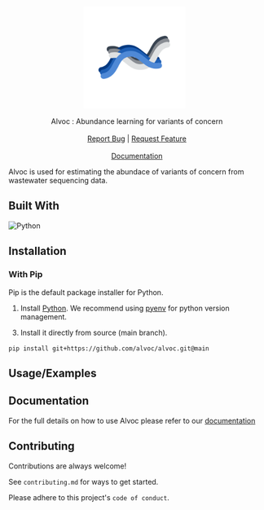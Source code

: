 
<br />
<div align="center">
   <a href="https://github.com/alvoc/alvoc" style="display: inline-flex; align-items: center; text-decoration: none;">
    <img src="assets/icon.svg" alt="Logo" width="200" height="200" style="margin-right: 10px;">
  </a>

  <p align="center">
     Alvoc : Abundance learning for variants of concern
    <br />
    <br />
    <a href="https://github.com/alvoc/alvoc/issues">Report Bug</a>
    |
    <a href="https://github.com/alvoc/alvoc/issues">Request Feature</a>
    <br />
    <br />
    <a href="https://github.com/alvoc/alvoc"> Documentation </a>

  </p>
</div>

Alvoc is used for estimating the abundace of variants of concern from wastewater sequencing data.

## Built With

![Python](https://img.shields.io/badge/python-3670A0?style=for-the-badge&logo=python&logoColor=ffdd54) 
## Installation 
<!-- There are several ways to use this tool

### Executable
You can download the [latest release](https://github.com/alvoc/alvoc/releases/latest) for your platform. Note that we don't provide a windows build since some of our dependencies (pysam) don't support it.  -->

### With Pip
Pip is the default package installer for Python. 

1. Install [Python](https://www.python.org/downloads/). We recommend using [pyenv](https://github.com/pyenv/pyenv) for python version management.
<!-- 2. Install the stable release of alvoc from PyPi. 
```
pip install alvoc
```  -->
3. Install it directly from source (main branch).
```
pip install git+https://github.com/alvoc/alvoc.git@main
``` 
## Usage/Examples

<!-- To be filled -->


## Documentation

For the full details on how to use Alvoc please refer to our [documentation](https://alvoc.github.io)

## Contributing

Contributions are always welcome!

See `contributing.md` for ways to get started.

Please adhere to this project's `code of conduct`.

